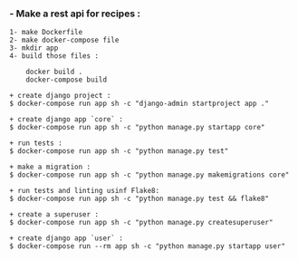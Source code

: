 
### - Make a rest api for recipes :

    1- make Dockerfile
    2- make docker-compose file
    3- mkdir app
    4- build those files :

        docker build .
        docker-compose build

    + create django project :
    $ docker-compose run app sh -c "django-admin startproject app ."

    + create django app `core` :
    $ docker-compose run app sh -c "python manage.py startapp core"

    + run tests :
    $ docker-compose run app sh -c "python manage.py test"

    + make a migration :
    $ docker-compose run app sh -c "python manage.py makemigrations core"

    + run tests and linting usinf Flake8:
    $ docker-compose run app sh -c "python manage.py test && flake8"

    + create a superuser :
    $ docker-compose run app sh -c "python manage.py createsuperuser"

    + create django app `user` :
    $ docker-compose run --rm app sh -c "python manage.py startapp user"

